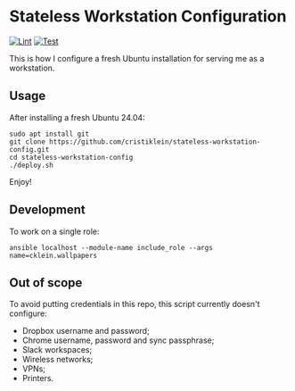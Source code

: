 Stateless Workstation Configuration
===================================

[![Lint](https://github.com/cristiklein/stateless-workstation-config/actions/workflows/lint.yaml/badge.svg)](https://github.com/cristiklein/stateless-workstation-config/actions/workflows/lint.yaml)
[![Test](https://github.com/cristiklein/stateless-workstation-config/actions/workflows/test.yaml/badge.svg)](https://github.com/cristiklein/stateless-workstation-config/actions/workflows/test.yaml)

This is how I configure a fresh Ubuntu installation for serving me as a workstation.

Usage
-----
After installing a fresh Ubuntu 24.04:

```
sudo apt install git
git clone https://github.com/cristiklein/stateless-workstation-config.git
cd stateless-workstation-config
./deploy.sh
```

Enjoy!

Development
-----------
To work on a single role:

```
ansible localhost --module-name include_role --args name=cklein.wallpapers
```

Out of scope
------------
To avoid putting credentials in this repo, this script currently doesn't configure:

- Dropbox username and password;
- Chrome username, password and sync passphrase;
- Slack workspaces;
- Wireless networks;
- VPNs;
- Printers.
